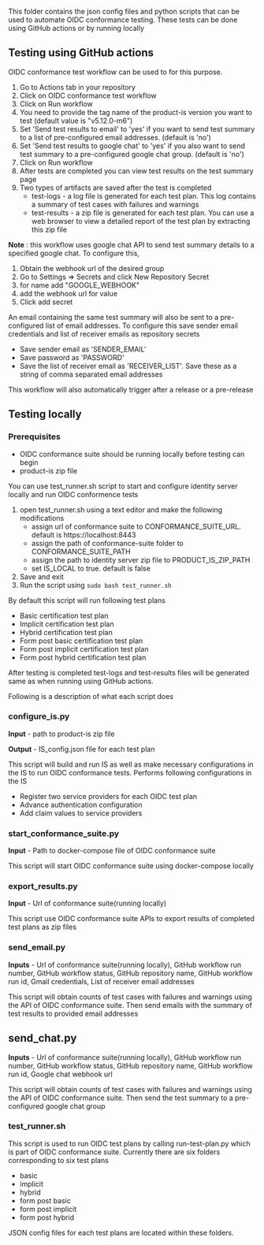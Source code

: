 This folder contains the json config files and python scripts that can be used to automate OIDC conformance testing. These tests can be done using GitHub actions or by running locally

## Testing using GitHub actions

OIDC conformance test workflow can be used to for this purpose.
1. Go to Actions tab in your repository
2. Click on OIDC conformance test workflow
3. Click on Run workflow
4. You need to provide the tag name of the product-is version you want to test (default value is "v5.12.0-m6")
5. Set 'Send test results to email' to 'yes' if you want to send test summary to a list of pre-configured email addresses. (default is 'no')
6. Set 'Send test results to google chat' to 'yes' if you also want to send test summary to a pre-configured google chat group. (default is 'no')
7. Click on Run workflow
8. After tests are completed you can view test results on the test summary page
9. Two types of artifacts are saved after the test is completed
   - test-logs - a log file is generated for each test plan. This log contains a summary of test cases with failures and warnings
   - test-results - a zip file is generated for each test plan. You can use a web browser to view a detailed report of the test plan by extracting this zip file

**Note** : this workflow uses google chat API to send test summary details to a specified google chat. To configure this,
1. Obtain the webhook url of the desired group
2. Go to Settings => Secrets and click New Repository Secret
3. for name add "GOOGLE_WEBHOOK"
4. add the webhook url for value
5. Click add secret

An email containing the same test summary will also be sent to a pre-configured list of email addresses. To configure this save sender email credentials and list of receiver emails as repository secrets
* Save sender email as 'SENDER_EMAIL'
* Save password as 'PASSWORD'
* Save the list of receiver email as 'RECEIVER_LIST'. Save these as a string of comma separated email addresses

This workflow will also automatically trigger after a release or a pre-release

## Testing locally

### Prerequisites 

* OIDC conformance suite should be running locally before testing can begin
* product-is zip file

You can use test_runner.sh script to start and configure identity server locally and run OIDC conformence tests
1. open test_runner.sh using a text editor and make the following modifications
   - assign url of conformance suite to CONFORMANCE_SUITE_URL. default is https://localhost:8443
   - assign the path of conformance-suite folder to CONFORMANCE_SUITE_PATH
   - assign the path to identity server zip file to PRODUCT_IS_ZIP_PATH
   - set IS_LOCAL to true. default is false
2. Save and exit
3. Run the script using ```sudo bash test_runner.sh```

By default this script will run following test plans
* Basic certification test plan
* Implicit certification test plan
* Hybrid certification test plan
* Form post basic certification test plan
* Form post implicit certification test plan
* Form post hybrid certification test plan

After testing is completed test-logs and test-results files will be generated same as when running using GitHub actions.

Following is a description of what each script does
### configure_is.py

**Input** - path to product-is zip file

**Output** - IS_config.json file for each test plan

This script will build and run IS as well as make necessary configurations in the IS to run OIDC conformance tests. Performs following configurations in the IS

* Register two service providers for each OIDC test plan
* Advance authentication configuration
* Add claim values to service providers

### start_conformance_suite.py

**Input** - Path to docker-compose file of OIDC conformance suite

This script will start OIDC conformance suite using docker-compose locally

### export_results.py

**Input** - Url of conformance suite(running locally)

This script use OIDC conformance suite APIs to export results of completed test plans as zip files

### send_email.py

**Inputs** - Url of conformance suite(running locally), GitHub workflow run number, GitHub workflow status, GitHub repository name, GitHub workflow run id, Gmail credentials, List of receiver email addresses

This script will obtain counts of test cases with failures and warnings using the API of OIDC conformance suite. Then send emails with the summary of test results to provided email addresses

## send_chat.py

**Inputs** - Url of conformance suite(running locally), GitHub workflow run number, GitHub workflow status, GitHub repository name, GitHub workflow run id, Google chat webhook url

This script will obtain counts of test cases with failures and warnings using the API of OIDC conformance suite. Then send the test summary to a pre-configured google chat group

### test_runner.sh

This script is used to run OIDC test plans by calling run-test-plan.py which is part of OIDC conformance suite. Currently there are six folders corresponding to six test plans
* basic
* implicit
* hybrid
* form post basic
* form post implicit
* form post hybrid

JSON config files for each test plans are located within these folders. 

